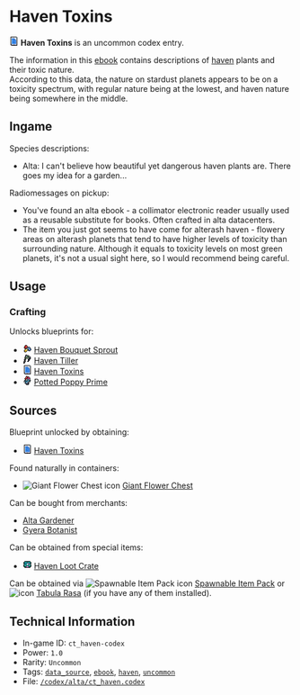 # Haven Toxins

<img src="https://raw.githubusercontent.com/Ceterai/Enternia/main/codex/alta/ebook/security.png" alt="Haven Toxins icon" loading="lazy" height="16px" width="auto" /> **Haven Toxins** is an uncommon codex entry.

The information in this [ebook](https://ceterai.github.io/MyEnternia/Wiki/Tags/Ebook) contains descriptions of [haven](https://ceterai.github.io/MyEnternia/Wiki/Tags/Haven) plants and their toxic nature.  
According to this data, the nature on stardust planets appears to be on a toxicity spectrum, with regular nature being at the lowest, and haven nature being somewhere in the middle.

## Ingame

Species descriptions:

- Alta: I can't believe how beautiful yet dangerous haven plants are. There goes my idea for a garden...

Radiomessages on pickup:

- You've found an alta ebook - a collimator electronic reader usually used as a reusable substitute for books. Often crafted in alta datacenters.
- The item you just got seems to have come for alterash haven - flowery areas on alterash planets that tend to have higher levels of toxicity than surrounding nature. Although it equals to toxicity levels on most green planets, it's not a usual sight here, so I would recommend being careful.

## Usage

### Crafting

Unlocks blueprints for:

- <img src="https://raw.githubusercontent.com/Ceterai/Enternia/main/objects/farmables/alta/ground/haven/icon.png" alt="Haven Bouquet Sprout icon" loading="lazy" height="16px" width="auto" /> [Haven Bouquet Sprout](https://ceterai.github.io/MyEnternia/Wiki/HavenBouquetSprout)
- <img src="https://raw.githubusercontent.com/Ceterai/Enternia/main/items/active/alta/tools/till/haven_tiller/icon.png" alt="Haven Tiller icon" loading="lazy" height="16px" width="auto" /> [Haven Tiller](https://ceterai.github.io/MyEnternia/Wiki/HavenTiller)
- <img src="https://raw.githubusercontent.com/Ceterai/Enternia/main/codex/alta/ebook/security.png" alt="Haven Toxins icon" loading="lazy" height="16px" width="auto" /> [Haven Toxins](https://ceterai.github.io/MyEnternia/Wiki/HavenToxins)
- <img src="https://raw.githubusercontent.com/Ceterai/Enternia/main/objects/alta/special/plants/pots/flowers/poppy/icon.png" alt="Potted Poppy Prime icon" loading="lazy" height="16px" width="auto" /> [Potted Poppy Prime](https://ceterai.github.io/MyEnternia/Wiki/PottedPoppyPrime)

## Sources

Blueprint unlocked by obtaining:

- <img src="https://raw.githubusercontent.com/Ceterai/Enternia/main/codex/alta/ebook/security.png" alt="Haven Toxins icon" loading="lazy" height="16px" width="auto" /> [Haven Toxins](https://ceterai.github.io/MyEnternia/Wiki/HavenToxins)

Found naturally in containers:

- <img src="https://starbounder.org/mediawiki/images/b/ba/Giant_Flower_Chest.png" alt="Giant Flower Chest icon" loading="lazy" height="9.75px" width="12px" /> [Giant Flower Chest](https://starbounder.org/Giant_Flower_Chest)

Can be bought from merchants:

- [Alta Gardener](https://ceterai.github.io/MyEnternia/Wiki/AltaGardener)
- [Gyera Botanist](https://ceterai.github.io/MyEnternia/Wiki/GyeraBotanist)

Can be obtained from special items:

- <img src="https://raw.githubusercontent.com/Ceterai/Enternia/main/items/active/alta/loot/biome/ct_haven_loot.png" alt="Haven Loot Crate icon" loading="lazy" height="16px" width="auto" /> [Haven Loot Crate](https://ceterai.github.io/MyEnternia/Wiki/HavenLootCrate)

Can be obtained via <img src="https://raw.githubusercontent.com/Silverfeelin/Starbound-SpawnableItemPack/master/interface/sip/iconSmall.png" alt="Spawnable Item Pack icon" width="18" height="14"/> [Spawnable Item Pack](https://steamcommunity.com/sharedfiles/filedetails/?id=733665104) or <img src="https://steamuserimages-a.akamaihd.net/ugc/263843960696222713/3EC9A7C005541F7D577EBCB8C5736B4EFC9973D6/" alt="icon" width="8" height="12"/> [Tabula Rasa](https://community.playstarbound.com/resources/the-tabula-rasa.3222/) (if you have any of them installed).

## Technical Information

- In-game ID: `ct_haven-codex`
- Power: `1.0`
- Rarity: `Uncommon`
- Tags: [`data_source`](https://ceterai.github.io/MyEnternia/Wiki/Tags/DataSource), [`ebook`](https://ceterai.github.io/MyEnternia/Wiki/Tags/Ebook), [`haven`](https://ceterai.github.io/MyEnternia/Wiki/Tags/Haven), [`uncommon`](https://ceterai.github.io/MyEnternia/Wiki/Tags/Uncommon)
- File: [`/codex/alta/ct_haven.codex`](https://github.com/Ceterai/Enternia/blob/main/codex/alta/ct_haven.codex)
